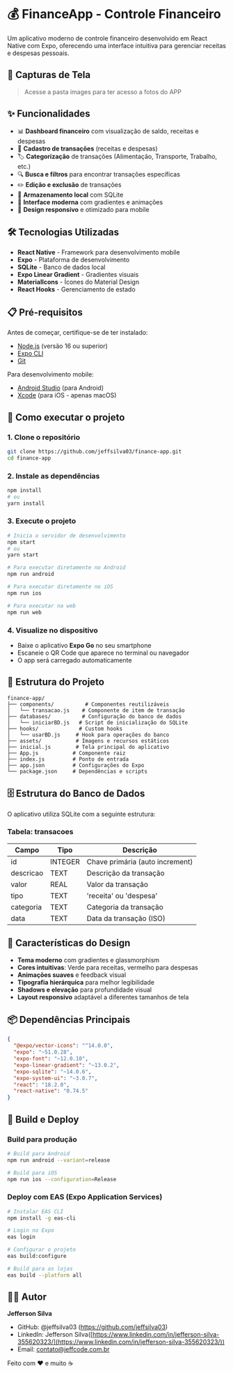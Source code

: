 # 💰 FinanceApp - Controle Financeiro

Um aplicativo moderno de controle financeiro desenvolvido em React Native com Expo, oferecendo uma interface intuitiva para gerenciar receitas e despesas pessoais.

## 📱 Capturas de Tela

> Acesse a pasta images para ter acesso a fotos do APP

## ✨ Funcionalidades

- 📊 **Dashboard financeiro** com visualização de saldo, receitas e despesas
- 💸 **Cadastro de transações** (receitas e despesas)
- 🏷️ **Categorização** de transações (Alimentação, Transporte, Trabalho, etc.)
- 🔍 **Busca e filtros** para encontrar transações específicas
- ✏️ **Edição e exclusão** de transações
- 💾 **Armazenamento local** com SQLite
- 🎨 **Interface moderna** com gradientes e animações
- 📱 **Design responsivo** e otimizado para mobile

## 🛠️ Tecnologias Utilizadas

- **React Native** - Framework para desenvolvimento mobile
- **Expo** - Plataforma de desenvolvimento
- **SQLite** - Banco de dados local
- **Expo Linear Gradient** - Gradientes visuais
- **MaterialIcons** - Ícones do Material Design
- **React Hooks** - Gerenciamento de estado

## 📋 Pré-requisitos

Antes de começar, certifique-se de ter instalado:

- [Node.js](https://nodejs.org/) (versão 16 ou superior)
- [Expo CLI](https://docs.expo.dev/get-started/installation/)
- [Git](https://git-scm.com/)

Para desenvolvimento mobile:
- [Android Studio](https://developer.android.com/studio) (para Android)
- [Xcode](https://developer.apple.com/xcode/) (para iOS - apenas macOS)

## 🚀 Como executar o projeto

### 1. Clone o repositório
```bash
git clone https://github.com/jeffsilva03/finance-app.git
cd finance-app
```

### 2. Instale as dependências
```bash
npm install
# ou
yarn install
```

### 3. Execute o projeto
```bash
# Inicia o servidor de desenvolvimento
npm start
# ou
yarn start

# Para executar diretamente no Android
npm run android

# Para executar diretamente no iOS
npm run ios

# Para executar na web
npm run web
```

### 4. Visualize no dispositivo
- Baixe o aplicativo **Expo Go** no seu smartphone
- Escaneie o QR Code que aparece no terminal ou navegador
- O app será carregado automaticamente

## 📁 Estrutura do Projeto

```
finance-app/
├── components/          # Componentes reutilizáveis
│   └── transacao.js    # Componente de item de transação
├── databases/          # Configuração do banco de dados
│   └── iniciarBD.js   # Script de inicialização do SQLite
├── hooks/             # Custom hooks
│   └── usarBD.js     # Hook para operações do banco
├── assets/           # Imagens e recursos estáticos
├── inicial.js        # Tela principal do aplicativo
├── App.js           # Componente raiz
├── index.js         # Ponto de entrada
├── app.json         # Configurações do Expo
└── package.json     # Dependências e scripts
```

## 🗄️ Estrutura do Banco de Dados

O aplicativo utiliza SQLite com a seguinte estrutura:

### Tabela: transacoes
| Campo     | Tipo    | Descrição                    |
|-----------|---------|------------------------------|
| id        | INTEGER | Chave primária (auto increment) |
| descricao | TEXT    | Descrição da transação       |
| valor     | REAL    | Valor da transação           |
| tipo      | TEXT    | 'receita' ou 'despesa'       |
| categoria | TEXT    | Categoria da transação       |
| data      | TEXT    | Data da transação (ISO)      |

## 🎨 Características do Design

- **Tema moderno** com gradientes e glassmorphism
- **Cores intuitivas**: Verde para receitas, vermelho para despesas
- **Animações suaves** e feedback visual
- **Tipografia hierárquica** para melhor legibilidade
- **Shadows e elevação** para profundidade visual
- **Layout responsivo** adaptável a diferentes tamanhos de tela

## 📦 Dependências Principais

```json
{
  "@expo/vector-icons": "^14.0.0",
  "expo": "~51.0.28",
  "expo-font": "~12.0.10",
  "expo-linear-gradient": "~13.0.2",
  "expo-sqlite": "~14.0.6",
  "expo-system-ui": "~3.0.7",
  "react": "18.2.0",
  "react-native": "0.74.5"
}
```

## 🚀 Build e Deploy

### Build para produção
```bash
# Build para Android
npm run android --variant=release

# Build para iOS
npm run ios --configuration=Release
```

### Deploy com EAS (Expo Application Services)
```bash
# Instalar EAS CLI
npm install -g eas-cli

# Login no Expo
eas login

# Configurar o projeto
eas build:configure

# Build para as lojas
eas build --platform all
```


## 👨‍💻 Autor

**Jefferson Silva**
- GitHub: @jeffsilva03 (https://github.com/jeffsilva03)
- LinkedIn: Jefferson Silva([https://www.linkedin.com/in/jefferson-silva-355620323/](https://www.linkedin.com/in/jefferson-silva-355620323/))
- Email: contato@jeffcode.com.br



Feito com ❤️ e muito ☕
